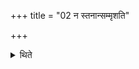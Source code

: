 +++
title = "02 न स्तनान्सम्मृशति"

+++

<details><summary>थिते</summary>

2. He does not touch the teats.1  

[^1]: Cf. TB II.1.8.2. Thus he does not apply oil etc. to the teats for making the cow yield more milk (Caland). Or, rather while milking one teat, he should not touch the other teats.
</details>
